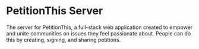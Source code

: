 # PetitionThis Server
The server for PetitionThis, a full-stack web application created to empower and unite communities on issues they feel passionate about. People can do this by creating, signing, and sharing petitions.
